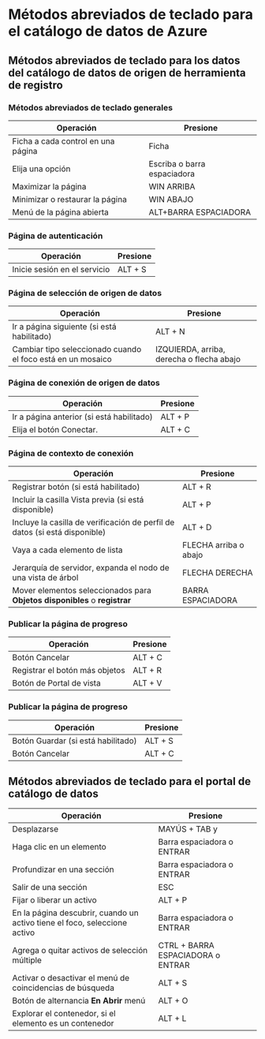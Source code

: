 <properties
    pageTitle="Catálogo de datos de Azure | Microsoft Azure"
    description="Este artículo le muestra los métodos abreviados de teclado para el catálogo de datos de Azure."
    services="data-catalog"
    documentationCenter=""
    authors="spelluru"
    manager="NA"
    editor=""
    tags=""/>
<tags
    ms.service="data-catalog"
    ms.devlang="NA"
    ms.topic="article"
    ms.tgt_pltfrm="NA"
    ms.workload="data-catalog"
    ms.date="09/13/2016"
    ms.author="spelluru"/>

# <a name="keyboard-shortcuts-for-azure-data-catalog"></a>Métodos abreviados de teclado para el catálogo de datos de Azure

## <a name="keyboard-shortcuts-for-the-data-catalog-data-source-registration-tool"></a>Métodos abreviados de teclado para los datos del catálogo de datos de origen de herramienta de registro

### <a name="general-keyboard-shortcuts"></a>Métodos abreviados de teclado generales

|Operación|Presione
|---|---
|Ficha a cada control en una página|Ficha
|Elija una opción|Escriba o barra espaciadora
|Maximizar la página|WIN ARRIBA
|Minimizar o restaurar la página | WIN ABAJO
|Menú de la página abierta| ALT+BARRA ESPACIADORA


### <a name="authentication-page"></a>Página de autenticación

|Operación|Presione
|---|---
|Inicie sesión en el servicio|ALT + S

### <a name="data-source-selection-page"></a>Página de selección de origen de datos

|Operación|Presione
|---|---
|Ir a página siguiente (si está habilitado)|ALT + N
|Cambiar tipo seleccionado cuando el foco está en un mosaico|IZQUIERDA, arriba, derecha o flecha abajo

### <a name="data-source-connection-page"></a>Página de conexión de origen de datos

|Operación|Presione
|---|---
|Ir a página anterior (si está habilitado)|ALT + P
|Elija el botón Conectar.| ALT + C

### <a name="connection-context-page"></a>Página de contexto de conexión

|Operación|Presione
|---|---
|Registrar botón (si está habilitado)| ALT + R
|Incluir la casilla Vista previa (si está disponible)|ALT + P
|Incluye la casilla de verificación de perfil de datos (si está disponible)|ALT + D
|Vaya a cada elemento de lista|FLECHA arriba o abajo
| Jerarquía de servidor, expanda el nodo de una vista de árbol |FLECHA DERECHA
| Mover elementos seleccionados para **Objetos disponibles** o **registrar** | BARRA ESPACIADORA

### <a name="publish-progress-page"></a>Publicar la página de progreso

|Operación|Presione
|---|---
|Botón Cancelar|ALT + C
|Registrar el botón más objetos| ALT + R
|Botón de Portal de vista  | ALT + V

### <a name="publish-progress-page"></a>Publicar la página de progreso

|Operación|Presione
|---|---
|Botón Guardar (si está habilitado)| ALT + S
|Botón Cancelar|ALT + C

## <a name="keyboard-shortcuts-for-the-data-catalog-portal"></a>Métodos abreviados de teclado para el portal de catálogo de datos

|Operación|Presione
|---|---
|Desplazarse| MAYÚS + TAB y
|Haga clic en un elemento| Barra espaciadora o ENTRAR
|Profundizar en una sección| Barra espaciadora o ENTRAR
|Salir de una sección| ESC
|Fijar o liberar un activo| ALT + P
|En la página descubrir, cuando un activo tiene el foco, seleccione activo| Barra espaciadora o ENTRAR
|Agrega o quitar activos de selección múltiple| CTRL + BARRA ESPACIADORA o ENTRAR
|Activar o desactivar el menú de coincidencias de búsqueda| ALT + S
|Botón de alternancia **En Abrir** menú | ALT + O
|Explorar el contenedor, si el elemento es un contenedor | ALT + L

